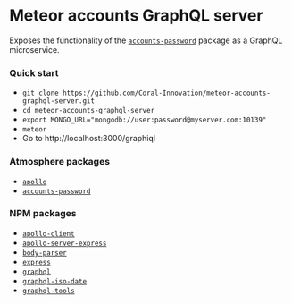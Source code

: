 # Meteor accounts GraphQL server

Exposes the functionality of the [`accounts-password`](http://docs.meteor.com/api/passwords.html) package as a GraphQL microservice. 

### Quick start

- `git clone https://github.com/Coral-Innovation/meteor-accounts-graphql-server.git`
- `cd meteor-accounts-graphql-server`
- `export MONGO_URL="mongodb://user:password@myserver.com:10139"`
- `meteor`
- Go to http://localhost:3000/graphiql

### Atmosphere packages

- [`apollo`](https://docs.meteor.com/packages/apollo.html)
- [`accounts-password`](http://docs.meteor.com/api/passwords.html)


### NPM packages

- [`apollo-client`](https://github.com/apollographql/apollo-client)
- [`apollo-server-express`](https://github.com/apollographql/apollo-server/tree/master/packages/apollo-server-express)
- [`body-parser`](https://github.com/expressjs/body-parser)
- [`express`](https://github.com/expressjs/express)
- [`graphql`](https://github.com/graphql/graphql-js)
- [`graphql-iso-date`](https://github.com/excitement-engineer/graphql-iso-date)
- [`graphql-tools`](https://github.com/apollographql/graphql-tools)
